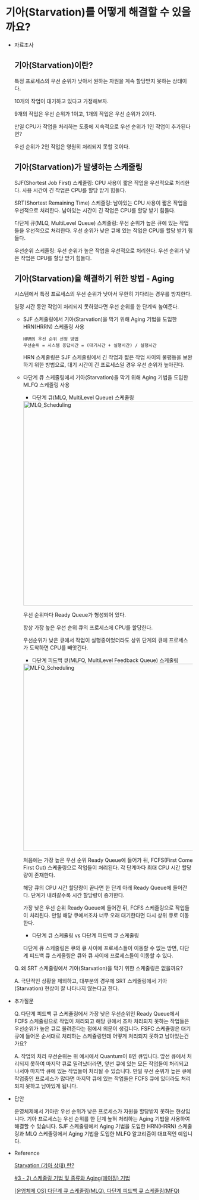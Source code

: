 # 기아(Starvation)를 어떻게 해결할 수 있을까요?

- 자료조사
    
    ## 기아(Starvation)이란?
    
    특정 프로세스의 우선 순위가 낮아서 원하는 자원을 계속 할당받지 못하는 상태이다.
    
    10개의 작업이 대기하고 있다고 가정해보자.
    
    9개의 작업은 우선 순위가 1이고, 1개의 작업은 우선 순위가 2이다.
    
    만일 CPU가 작업을 처리하는 도중에 지속적으로 우선 순위가 1인 작업이 추가된다면?
    
    우선 순위가 2인 작업은 영원히 처리되지 못할 것이다.
    
    ## 기아(Starvation)가 발생하는 스케줄링
    
    SJF(Shortest Job First) 스케줄링: CPU 사용이 짧은 작업을 우선적으로 처리한다. 사용 시간이 긴 작업은 CPU를 할당 받기 힘들다.
    
    SRT(Shortest Remaining Time) 스케줄링: 남아있는 CPU 사용이 짧은 작업을 우선적으로 처리한다. 남아있는 시간이 긴 작업은 CPU를 할당 받기 힘들다.
    
    다단계 큐(MLQ, MultiLevel Queue) 스케줄링: 우선 순위가 높은 큐에 있는 작업들을 우선적으로 처리한다. 우선 순위가 낮은 큐에 있는 작업은 CPU를 할당 받기 힘들다.
    
    우선순위 스케줄링: 우선 순위가 높은 작업을 우선적으로 처리한다. 우선 순위가 낮은 작업은 CPU를 할당 받기 힘들다.
    
    ## 기아(Starvation)을 해결하기 위한 방법 - Aging
    
    시스템에서 특정 프로세스의 우선 순위가 낮아서 무한히 기다리는 경우를 방지한다.
    
    일정 시간 동안 작업이 처리되지 못하였다면 우선 순위를 한 단계씩 높여준다.
    
    - SJF 스케줄링에서 기아(Starvation)을 막기 위해 Aging 기법을 도입한 HRN(HRRN) 스케줄링 사용
        
        
        ```
        HRM의 우선 순위 선정 방법
        우선순위 = 시스템 응답시간 = (대기시간 + 실행시간) / 실행시간
        ```
        
        HRN 스케줄링은 SJF 스케줄링에서 긴 작업과 짧은 작업 사이의 불평등을 보완하기 위한 방법으로, 대기 시간이 긴 프로세스일 경우 우선 순위가 높아진다.
        
    
    - 다단계 큐 스케줄링에서 기아(Starvation)을 막기 위해 Aging 기법을 도입한 MLFQ 스케줄링 사용
        
        
        - 다단계 큐(MLQ, MultiLevel Queue) 스케줄링
        
        <img width="549" alt="MLQ_Scheduling" src="https://user-images.githubusercontent.com/99192837/231201785-3589688b-1fb4-404e-8f90-d11273d5ced9.png">
        
        우선 순위마다 Ready Queue가 형성되어 있다.
        
        항상 가장 높은 우선 순위 큐의 프로세스에 CPU를 할당한다.
        
        우선순위가 낮은 큐에서 작업이 실행중이었더라도 상위 단계의 큐에 프로세스가 도착하면 CPU를 빼앗긴다.
        
        - 다단계 피드백 큐(MLFQ, MultiLevel Feedback Queue) 스케줄링
            
        <img width="502" alt="MLFQ_Scheduling" src="https://user-images.githubusercontent.com/99192837/231201829-b5fe857f-7363-4050-a7ff-a30257625429.png">
 
        
        처음에는 가장 높은 우선 순위 Ready Queue에 들어가 뒤, FCFS(First Come First Out) 스케줄링으로 작업들이 처리된다. 각 단계마다 최대 CPU 시간 할당량이 존재한다.
        
        해당 큐의 CPU 시간 할당량이 끝나면 한 단계 아래 Ready Queue에 들어간다. 단계가 내려갈수록 시간 할당량이 증가한다.
        
        가장 낮은 우선 순위 Ready Queue에 들어간 뒤, FCFS 스케줄링으로 작업들이 처리된다. 만일 해당 큐에서조차 너무 오래 대기한다면 다시 상위 큐로 이동한다.
        
        - 다단계 큐 스케쥴링 vs 다단계 피드백 큐 스케줄링
        
        다단계 큐 스케줄링은 큐와 큐 사이에 프로세스들이 이동할  수 없는 방면, 다단계 피드백 큐 스케줄링은 큐와 큐 사이에 프로세스들이 이동할 수 있다.
        
    
    Q. 왜 SRT 스케줄링에서 기아(Starvation)을 막기 위한 스케줄링은 없을까요?
    
    A. 극단적인 상황을 제외하고, 대부분의 경우에 SRT 스케줄링에서 기아(Starvation) 현상이 잘 나타나지 않는다고 한다.
    
- 추가질문
    
    Q. 다단계 피드백 큐 스케쥴링에서 가장 낮은 우선순위인 Ready Queue에서 FCFS 스케쥴링으로 작업이 처리되고 해당 큐에서 조차 처리되지 못하는 작업들은 우선순위가 높은 큐로 올려준다는 점에서 의문이 생깁니다. FSFC 스케쥴링은 대기 큐에 들어온 순서대로 처리하는 스케쥴링인데 어떻게 처리되지 못하고 남아있는건가요?
    
    A. 작업의 처리 우선순위는 위 예시에서 Quantum이 8인 큐입니다. 앞선 큐에서 처리되지 못하여 마지막 큐로 밀려났더라면, 앞선 큐에 있는 모든 작업들이 처리되고 나서야 마지막 큐에 있는 작업들이 처리될 수 있습니다. 만일 우선 순위가 높은 큐에 작업중인 프로세스가 많다면 마지막 큐에 있는 작업들은 FCFS 큐에 있더라도 처리되지 못하고 남아있게 됩니다.
    
- 답안
    
    운영체제에서 기아란 우선 순위가 낮은 프로세스가 자원을 할당받지 못하는 현상입니다. 기아 프로세스는 우선 순위를 한 단계 높혀 처리하는 Aging 기법을 사용하여 해결할 수 있습니다. SJF 스케줄링에서 Aging 기법을 도입한 HRN(HRRN) 스케줄링과 MLQ 스케줄링에서 Aging 기법을 도입한 MLFQ 알고리즘이 대표적인 예입니다.
    
- Reference
    
    [Starvation (기아 상태) 란?](https://velog.io/@woga1999/Starvation-기아-상태-란)
    
    [#3 - 2) 스케줄링 기법 및 종류와 Aging(에이징) 기법](https://yabmoons.tistory.com/655)
    
    [[운영체제 OS] 다단계 큐 스케줄링(MLQ), 다단계 피드백 큐 스케줄링(MFQ)](https://cocoon1787.tistory.com/124)
